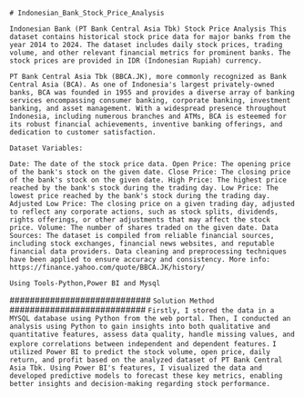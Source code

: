 `# Indonesian_Bank_Stock_Price_Analysis`

`Indonesian Bank (PT Bank Central Asia Tbk) Stock Price Analysis This dataset contains historical stock price data for major banks from the year 2014 to 2024. The dataset includes daily stock prices, trading volume, and other relevant financial metrics for prominent banks. The stock prices are provided in IDR (Indonesian Rupiah) currency.`

`PT Bank Central Asia Tbk (BBCA.JK), more commonly recognized as Bank Central Asia (BCA). As one of Indonesia's largest privately-owned banks, BCA was founded in 1955 and provides a diverse array of banking services encompassing consumer banking, corporate banking, investment banking, and asset management. With a widespread presence throughout Indonesia, including numerous branches and ATMs, BCA is esteemed for its robust financial achievements, inventive banking offerings, and dedication to customer satisfaction.`

`Dataset Variables:`

`Date: The date of the stock price data. Open Price: The opening price of the bank's stock on the given date. Close Price: The closing price of the bank's stock on the given date. High Price: The highest price reached by the bank's stock during the trading day. Low Price: The lowest price reached by the bank's stock during the trading day. Adjusted Low Price: The closing price on a given trading day, adjusted to reflect any corporate actions, such as stock splits, dividends, rights offerings, or other adjustments that may affect the stock price. Volume: The number of shares traded on the given date. Data Sources: The dataset is compiled from reliable financial sources, including stock exchanges, financial news websites, and reputable financial data providers. Data cleaning and preprocessing techniques have been applied to ensure accuracy and consistency. More info: https://finance.yahoo.com/quote/BBCA.JK/history/`

`Using Tools-Python,Power BI and Mysql`

############################
`Solution Method`
###########################
`Firstly, I stored the data in a MYSQL database using Python from the web portal. Then, I conducted an analysis using Python to gain insights into both qualitative and quantitative features, assess data quality, handle missing values, and explore correlations between independent and dependent features.`
`I utilized Power BI to predict the stock volume, open price, daily return, and profit based on the analyzed dataset of PT Bank Central Asia Tbk. Using Power BI's features, I visualized the data and developed predictive models to forecast these key metrics, enabling better insights and decision-making regarding stock performance.`
